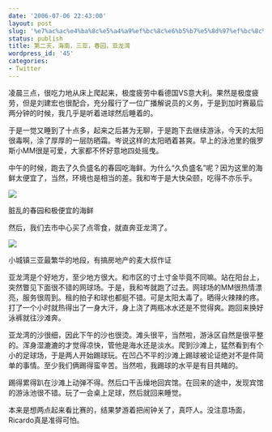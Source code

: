 ```yaml
---
date: '2006-07-06 22:43:00'
layout: post
slug: '%e7%ac%ac%e4%ba%8c%e5%a4%a9%ef%bc%8c%e6%b5%b7%e5%8d%97%ef%bc%8c%e4%b8%89%e4%ba%9a%ef%bc%8c%e6%98%a5%e5%9b%ad%ef%bc%8c%e4%ba%9a%e9%be%99%e6%b9%be'
status: publish
title: 第二天，海南，三亚，春园，亚龙湾
wordpress_id: '45'
categories:
- Twitter
---
```


凌晨三点，很吃力地从床上爬起来，极度疲劳中看德国VS意大利。果然是极度疲劳，但是刘建宏也很配合，充分履行了一位广播解说员的义务，于是到加时赛最后两分钟的时候，我几乎是听着进球然后睡着的。


于是一觉又睡到了十点多，起来之后甚为无聊，于是跑下去继续游泳，今天的太阳很毒啊，涂了厚厚的一层防晒霜。岑说这样的太阳晒着甚爽。早上的泳池里的俄罗斯小MM很是可爱，大家都不怀好意地四处摇曳。


中午的时候，跑去了久负盛名的春园吃海鲜。为什么“久负盛名”呢？因为这里的海鲜太便宜了，当然，环境也是相当的差。我和岑于是大快朵颐，吃得不亦乐乎。


[![](http://tk.files.storage.msn.com/x1pRTZV02Ww2pnGvrhyBzMu0BBp6fnVqa61w0hCQteg6m6KxwUfk6KzVDranY0MOB_79I0jgR0SQAJLusI8L9opHZDZ1I91DFPQZvOjXP3m1iIJd8QzsPb26sAZNpQjC3cZ78KfwqfmNy4)](http://tk.files.storage.msn.com/x1pRTZV02Ww2pnGvrhyBzMu0BBp6fnVqa61w0hCQteg6m6KxwUfk6KzVDranY0MOB_79I0jgR0SQAJLusI8L9opHZDZ1I91DFPQZvOjXP3m1iIJd8QzsPb26sAZNpQjC3cZ78KfwqfmNy4)


脏乱的春园和极便宜的海鲜


然后，我们去市中心买了点零食，就直奔亚龙湾了。


[![](http://tk.files.storage.msn.com/x1pRTZV02Ww2pnGvrhyBzMu0Ii3NqscyzkUtfflE1qFW5OoPKebS3nxIdiZ99gCxsT56sgqf9VsaZTXCfsVjSe8veX8WJuuZkZM0E-IR2Ev7v546IG_ko_gnwiwAz4D-tTuZIxZjosS5UU)](http://tk.files.storage.msn.com/x1pRTZV02Ww2pnGvrhyBzMu0Ii3NqscyzkUtfflE1qFW5OoPKebS3nxIdiZ99gCxsT56sgqf9VsaZTXCfsVjSe8veX8WJuuZkZM0E-IR2Ev7v546IG_ko_gnwiwAz4D-tTuZIxZjosS5UU)


小城镇三亚最繁华的地段，有搞房地产的麦大叔作证


亚龙湾是个好地方，至少地方很大。和市区的寸土寸金毕竟不同嘛。站在阳台上，突然瞥见下面很不错的网球场。于是，我和岑就跑了过去。网球场的MM很热情漂亮，服务很周到。租的拍子和球也都挺不错。可是太阳太毒了。晒得火辣辣的疼。打了一个小时就热得出了一身大汗，身上浇了两瓶冰水还是不觉得爽。跑回来换好泳裤就往沙滩奔。


亚龙湾的沙很细，因此下午的沙也很烫。滩头很平，当然啦，游泳区自然是很平整的。浑身湿漉漉的才觉得凉快，管他是海水还是淡水。爬到沙滩上，猛然看到有个小的足球场，于是两人开始踢球玩。在凹凸不平的沙滩上踢球被论证绝对不是件简单的事情。至少我们俩踢得蛮辛苦。当然啦，我踢球的水平是有目共睹的。


踢得累得趴在沙滩上动弹不得。然后口干舌燥地回宾馆。在回来的途中，发现宾馆的游泳池很不错。玩了一会桌上足球，然后就回来睡觉。


本来是想两点起来看比赛的，结果梦游着把闹钟关了，真吓人。没注意场面，Ricardo真是准得可怕。
